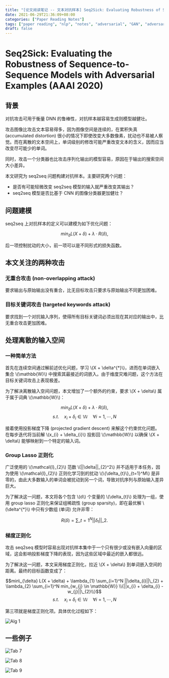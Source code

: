 ```yaml
---
title: "[论文阅读笔记 -- 文本对抗样本] Seq2Sick: Evaluating Robustness of Seq2Seq Models (AAAI 2020)"
date: 2021-06-29T21:36:09+08:00
categories: ["Paper Reading Notes"]
tags: ["paper reading", "nlp", "notes", "adversarial", "GAN", "adversarial samples"]
draft: false
---
```


# Seq2Sick: Evaluating the Robustness of Sequence-to-Sequence Models with Adversarial Examples (AAAI 2020)

## 背景

对抗攻击可用于衡量 DNN 的鲁棒性，对抗样本越容易生成则模型越健壮。  

攻击图像比攻击文本容易得多，因为图像空间是连续的，在累积失真 (accumulated distortion) 很小的情况下即使改变大多数像素，扰动也不易被人察觉。而在离散的文本空间上，单词级别的修改可能严重改变文本的含义，因而应当改变尽可能少的单词。    

同时，攻击一个分类器也比攻击序列化输出的模型容易，原因在于输出的搜索空间大小差异。  

本文研究为 seq2seq 问题构建对抗样本。主要研究两个问题：  

+ 是否有可能轻微改变 seq2seq 模型的输入就严重改变其输出？  
+ seq2seq 模型是否比基于 CNN 的图像分类器更加健壮？  

## 问题建模

seq2seq 上对抗样本的定义可以建模为如下优化问题：  

$$min_{\delta} L(X + \delta) + \lambda \cdot R(\delta),$$  

后一项控制扰动的大小，前一项可以是不同形式的损失函数。  

## 本文关注的两种攻击

### 无重合攻击 (non-overlapping attack)

要求输出与原始输出没有重合，比无目标攻击只要求与原始输出不同更加困难。  

### 目标关键词攻击 (targeted keywords attack)

要求找到一个对抗输入序列，使得所有目标关键词必须出现在其对应的输出中，比无重合攻击更加困难。  

## 处理离散的输入空间

### 一种简单方法

首先在连续空间通过解前述优化问题，学习 \\(X + \delta^{\*}\\)，进而在单词嵌入集合 \\(\mathbb{W}\\) 中搜索其最接近的词嵌入。由于维度灾难问题，这个方法在目标关键词攻击上表现极差。  

为了解决离散输入空间问题，本文增加了一个额外的约束，要求 \\(X + \delta\\) 属于属于词典 \\(\mathbb{W}\\)：  

$$min_{\delta} L(X + \delta) + \lambda \cdot R(\delta),$$
$$s.t. \quad x_{i} + \delta_{i} \in \mathbb{W} \quad \forall i = 1, \cdots, N$$

接着使用投影梯度下降 (projected gradient descent) 来解这个约束优化问题。在每步迭代将当前解 \\(x_{i} + \delta_{i}\\) 投影回 \\(\mathbb{W}\\) 以确保 \\(X + \delta\\) 能够映射到一个特定的输入词。  

### Group Lasso 正则化

广泛使用的 \\(\mathcal{l}\_{2}\\) 范数 \\(||\delta||\_{2}^2\\) 并不适用于本任务，因为使用 \\(\mathcal{l}\_{2}\\) 正则化学习到的扰动 \\(\\{\delta\_{t}\\}\_{t=1}^M\\) 是非零的，由此大多数输入的单词会被扰动到另一个词，导致对抗序列与原始输入差异巨大。  

为了解决这一问题，本文将各个包含 \\(d\\) 个变量的 \\(\delta_{t}\\) 处理为一组，使用 group lasso 正则化来保证组稀疏性 (group sparsity)，即在最优解 \\(\delta^{\*}\\) 中只有少数组 (单词) 允许非零：  

$$R(\delta) = \sum\_{t=1}^N ||\delta_{t}||\_{2}.$$  

### 梯度正则化

攻击 seq2seq 模型时容易出现对抗样本集中于一个只有很少或没有嵌入向量的区域，这会影响投影梯度下降的表现，因为这些区域中最近的嵌入都很远。  

为了解决这一问题，本文采用梯度正则化，拉近 \\(X + \delta\\) 到单词嵌入空间的距离。最终的目标函数变成了：  

$$min\_{\delta} L(X + \delta) + \lambda_{1} \sum_{i=1}^N ||\delta_{i}||\_{2} + \lambda_{2} \sum_{i=1}^N min_{w_{j} \in \mathbb{W}} \\{||x_{i} + \delta_{i} - w_{j}||\_{2}\\}$$
$$s.t. \quad x_{i} + \delta_{i} \in \mathbb{W} \quad \forall i = 1, \cdots, N$$

第三项就是梯度正则化项。具体优化过程如下：  

![Alg 1](/images/2021/PRN27/A1.png)

## 一些例子

![Tab 7](/images/2021/PRN27/T7.png)

![Tab 8](/images/2021/PRN27/T8.png)

![Tab 9](/images/2021/PRN27/T9.png)
